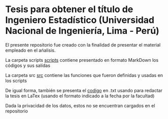 # Tesis para obtener el título de Ingeniero Estadístico (Universidad Nacional de Ingeniería, Lima - Perú)


El presente repositorio fue creado con la finalidad de presentar el material empleado en el ańalisis. 


La carpeta scripts [scripts](https://github.com/oespinozah/undergraduate-thesis/tree/main/scripts) contiene presentado en formato MarkDown los códigos y sus salídas

La carpeta src [src](https://github.com/oespinozah/undergraduate-thesis/tree/main/src) contiene las funciones que fueron definidas y usadas en los scripts


De igual forma, también se presenta el 
[codigo](https://github.com/oespinozah/undergraduate-thesis/tree/main/reports) en .txt usando para redactar la tesis en LaTex (usando el formato indicado a la fecha por la facultad)


Dada la privacidad de los datos, estos no se encuentran cargados en el repositorio

